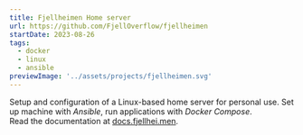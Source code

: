 ```yaml
---
title: Fjellheimen Home server
url: https://github.com/FjellOverflow/fjellheimen
startDate: 2023-08-26
tags:
  - docker
  - linux
  - ansible
previewImage: '../assets/projects/fjellheimen.svg'
---
```


Setup and configuration of a Linux-based home server for personal use.
Set up machine with _Ansible_, run applications with _Docker Compose_.\
Read the documentation at [docs.fjellhei.men](https://docs.fjellhei.men/).
